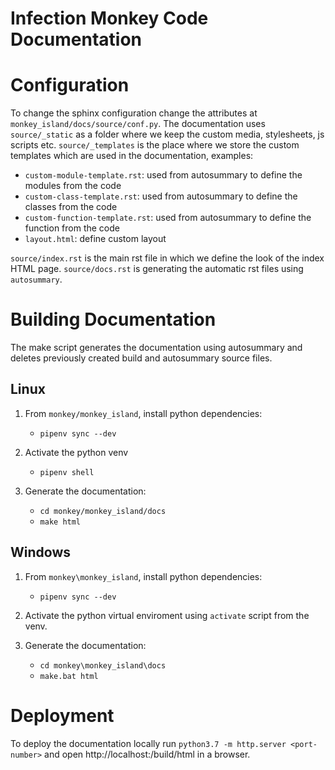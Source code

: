 # Infection Monkey Code Documentation

# Configuration

To change the sphinx configuration change the attributes at `monkey_island/docs/source/conf.py`.
The documentation uses `source/_static` as a folder where we keep the custom media, stylesheets, js scripts etc.
`source/_templates` is the place where we store the custom templates which are used in the documentation, examples:

- `custom-module-template.rst`: used from autosummary to define the modules from the code
- `custom-class-template.rst`: used from autosummary to define the classes from the code
- `custom-function-template.rst`: used from autosummary to define the function from the code
- `layout.html`: define custom layout

`source/index.rst` is the main rst file in which we define the look of the index HTML page.
`source/docs.rst` is generating the automatic rst files using `autosummary`.

# Building Documentation

The make script generates the documentation using autosummary and deletes previously created build and autosummary source files.

## Linux

1. From `monkey/monkey_island`, install python dependencies:

   - `pipenv sync --dev`

1. Activate the python venv

   - `pipenv shell`

1. Generate the documentation:
   - `cd monkey/monkey_island/docs`
   - `make html`

## Windows

1. From `monkey\monkey_island`, install python dependencies:

   - `pipenv sync --dev`

1. Activate the python virtual enviroment using `activate` script from the venv.

1. Generate the documentation:
   - `cd monkey\monkey_island\docs`
   - `make.bat html`

# Deployment

To deploy the documentation locally run `python3.7 -m http.server <port-number>` and open
http://localhost:<port-number>/build/html in a browser.

